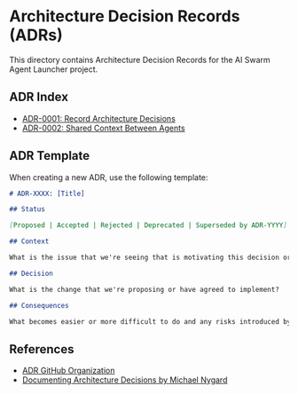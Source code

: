# Architecture Decision Records (ADRs)

This directory contains Architecture Decision Records for the AI Swarm Agent Launcher project.

## ADR Index

- [ADR-0001: Record Architecture Decisions](0001-record-architecture-decisions.md)
- [ADR-0002: Shared Context Between Agents](0002-shared-context-between-agents.md)

## ADR Template

When creating a new ADR, use the following template:

```markdown
# ADR-XXXX: [Title]

## Status

[Proposed | Accepted | Rejected | Deprecated | Superseded by ADR-YYYY]

## Context

What is the issue that we're seeing that is motivating this decision or change?

## Decision

What is the change that we're proposing or have agreed to implement?

## Consequences

What becomes easier or more difficult to do and any risks introduced by this change?
```

## References

- [ADR GitHub Organization](https://adr.github.io/)
- [Documenting Architecture Decisions by Michael Nygard](http://thinkrelevance.com/blog/2011/11/15/documenting-architecture-decisions)